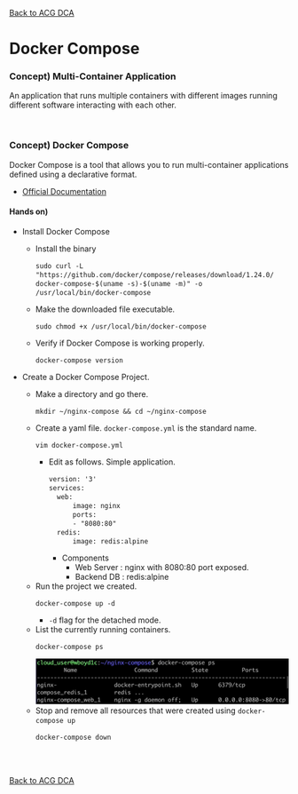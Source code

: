[Back to ACG DCA](../main.md)

# Docker Compose

### Concept) Multi-Container Application
An application that runs multiple containers with different images running different software interacting with each other.

<br>

### Concept) Docker Compose
Docker Compose is a tool that allows you to run multi-container applications defined using a declarative format.
- [Official Documentation](https://docs.docker.com/compose/)

#### Hands on)
- Install Docker Compose
  - Install the binary
    ```
    sudo curl -L "https://github.com/docker/compose/releases/download/1.24.0/  docker-compose-$(uname -s)-$(uname -m)" -o /usr/local/bin/docker-compose
    ```
  - Make the downloaded file executable.
    ```
    sudo chmod +x /usr/local/bin/docker-compose
    ```
  - Verify if Docker Compose is working properly.
    ```
    docker-compose version
    ```

- Create a Docker Compose Project.
  - Make a directory and go there.
    ```
    mkdir ~/nginx-compose && cd ~/nginx-compose
    ```
  - Create a yaml file. ```docker-compose.yml``` is the standard name.
    ```
    vim docker-compose.yml
    ```
    - Edit as follows. Simple application.
      ```
      version: '3'
      services:
        web:
            image: nginx
            ports:
            - "8080:80"
        redis:
            image: redis:alpine
      ```
      - Components
        - Web Server : nginx with 8080:80 port exposed.
        - Backend DB : redis:alpine
  - Run the project we created.
    ```
    docker-compose up -d
    ```
    - ```-d``` flag for the detached mode.
  - List the currently running containers.
    ```
    docker-compose ps
    ```
    ![](images/001.png)
  - Stop and remove all resources that were created using ```docker-compose up```
    ```
    docker-compose down
    ``` 

<br>

<br>

[Back to ACG DCA](../main.md)